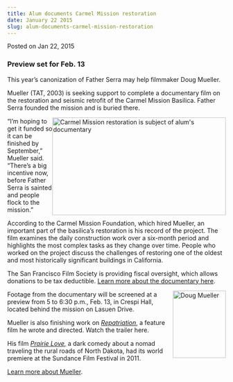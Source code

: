 ```yaml
---
title: Alum documents Carmel Mission restoration
date: January 22 2015
slug: alum-documents-carmel-mission-restoration
---
```


 



<span class="date">Posted on Jan 22, 2015    </span>
<h3>Preview set for Feb. 13</h3>
<p>This year&#x2019;s canonization of Father Serra may help filmmaker Doug
Mueller.</p>
<p>Mueller (TAT, 2003) is seeking support to complete a documentary
film on the restoration and seismic retrofit of the Carmel Mission
Basilica. Father Serra founded the mission and is buried there.</p>
<p><img alt="Carmel Mission restoration is subject of alum&apos;s documentary" src="https://news.csumb.edu/sites/default/files/65/attachments/news/images/carmel_mission_restoration_main_476x268.jpg" style="width:400px; height:225px; float:right">&#x201C;I&#x2019;m hoping to get
it funded so it can be finished by September,&#x201D; Mueller said.
&#x201C;There&#x2019;s a big incentive now, before Father Serra is sainted and
people flock to the mission.&#x201D;</img></p>
<p>According to the Carmel Mission Foundation, which hired Mueller,
an important part of the basilica&#x2019;s restoration is his record of
the project. The film examines the daily construction work over a
six-month period and highlights the most complex tasks as they
change over time. People who worked on the project discuss the
challenges of restoring one of the oldest and most historically
significant buildings in California.</p>
<p>The San Francisco Film Society is providing fiscal oversight,
which allows donations to be tax deductible. <a href="https://www.sffs.org/filmmaker360/documentary-grants-and-programs/project-development-and-fiscal-sponsorship/carmel-mission-restoration#.VMFCPf06BDM" rel="nofollow">Learn more about the documentary here</a>.</p>
<p><img alt="Doug Mueller" src="https://news.csumb.edu/sites/default/files/65/attachments/news/images/douglas_mueller_headshot_122x155.jpg" style="width:122px; height:155px; float:right">Footage from the
documentary will be screened at a preview from 5 to 6:30 p.m., Feb.
13, in Crespi Hall, located behind the mission on Lasuen Drive.</img></p>
<p>Mueller is also finishing work on <a href="https://www.youtube.com/watch?v=SJUiWUabng4" rel="nofollow"><em>Repatriation</em></a>, a feature film he wrote and
directed. Watch the trailer here.</p>
<p>His film <a href="../../../2010/dec/15/another-csumb-alum-goes-indie-sundance.html" rel="nofollow"><em>Prairie Love,</em></a> a dark comedy about a
nomad traveling the rural roads of North Dakota, had its world
premiere at the Sundance Film Festival in 2011.&#xA0;</p>
<p><a href="https://www.douglasmueller.net" rel="nofollow">Learn
more about Mueller</a>.<br>
&#xA0;</br></p>





```
